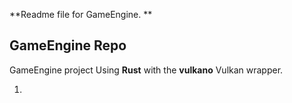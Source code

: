 **Readme file for GameEngine. **

## GameEngine Repo

GameEngine project Using **Rust** with the **vulkano** Vulkan wrapper. 

1. 
